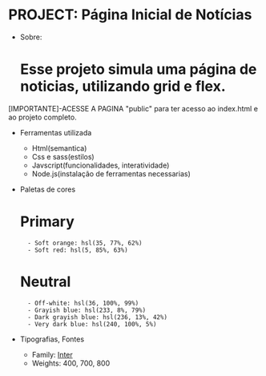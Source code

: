 # PROJECT: Página Inicial de Notícias #

- Sobre: 
    # Esse projeto simula uma página de noticias, utilizando grid e flex.

[IMPORTANTE]-ACESSE A PAGINA "public" para ter acesso ao index.html e ao projeto completo.     

- Ferramentas utilizada
    - Html(semantica)
    - Css e sass(estilos)
    - Javscript(funcionalidades, interatividade)
    - Node.js(instalação de ferramentas necessarias)

- Paletas de cores
     # Primary

        - Soft orange: hsl(35, 77%, 62%)
        - Soft red: hsl(5, 85%, 63%)


     # Neutral

        - Off-white: hsl(36, 100%, 99%)
        - Grayish blue: hsl(233, 8%, 79%)
        - Dark grayish blue: hsl(236, 13%, 42%)
        - Very dark blue: hsl(240, 100%, 5%)    


- Tipografias, Fontes     
   - Family: [Inter](https://fonts.google.com/specimen/Inter)
   - Weights: 400, 700, 800



